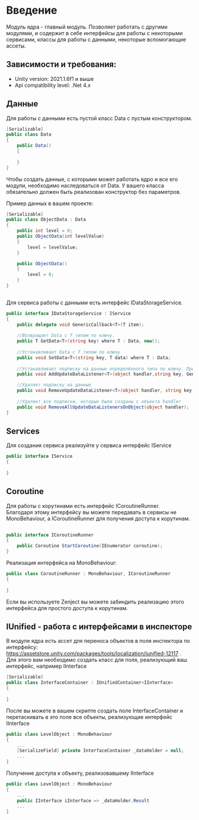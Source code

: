 # Введение

Модуль ядра - главный модуль. Позволяет работать с другими модулями, и содержит в себе интерфейсы для работы с некоторыми сервисами, классы для работы с данными, некоторые вспомогающие ассеты.

## Зависимости и требования:
* Unity version: 2021.1.6f1 и выше
* Api compatibility level: .Net 4.x


## Данные

Для работы с данными есть пустой класс Data с пустым конструктором.  

```C#
[Serializable]
public class Data
{
    public Data()
    {
            
    }
}
```

Чтобы создать данные, с которыми может работать ядро и все его модули, необходимо наследоваться от Data. 
У вашего класса обязательно должен быть реализован конструктор без параметров. 

Пример данных в вашем проекте:

```C#
[Serializable]
public class ObjectData : Data 
{
    public int level = 0;
    public ObjectData(int levelValue)
    {
        level = levelValue;
    }

    public ObjectData()
    {
        level = 0;
    }
}
    
```

Для сервиса работы с данными есть интерфейс IDataStorageService.


```C#
public interface IDataStorageService : IService
{
    public delegate void GenericCallback<T>(T item);
    
    //Возвращает Data с T типом по ключу.  
    public T GetData<T>(string key) where T : Data, new();
    
    //Устанавливает Data с T типом по ключу
    public void SetData<T>(string key, T data) where T : Data;
    
    //Устанавливает подписку на данные определённого типа по ключу. При вызове SetData срабатывает CallBack
    public void AddUpdateDataListener<T>(object handler,string key, GenericCallback<T> onUpdateData);

    //Удаляет подписку на данные
    public void RemoveUpdateDataListener<T>(object handler, string key,  GenericCallback<T> onUpdateData);
    
    //Удаляет все подписки, которые были созданы с объекта handler
    public void RemoveAllUpdateDataListenersOnObject(object handler);
}
```
 

## Services

Для создания сервиса реализуйте у сервиса интерфейс IService

```C#
public interface IService 
{
	
}
```

## Coroutine

Для работы с корутинами есть интерфейс ICoroutineRunner.  
Благодаря этому интерфейсу вы можете передавать в сервисы не MonoBehaviour,
а ICoroutineRunner для получения доступа к корутинам.  


```C#
        
public interface ICoroutineRunner
{
    public Coroutine StartCoroutine(IEnumerator coroutine);
}
```

Реализация интерфейса на MonoBehaviour:

```C#
public class CoroutineRunner : MonoBehaviour, ICoroutineRunner
{
        
}
```

Если вы используете Zenject вы можете забиндить реализацию этого интерфейса для простого доступа к корутинам.

## IUnified - работа с интерфейсами в инспекторе

В модуле ядра есть ассет для переноса объектов в поля инспектора по интерфейсу: https://assetstore.unity.com/packages/tools/localization/iunified-12117 .  
Для этого вам необходимо создать класс для поля, реализующий ваш интерфейс, например IInterface
```C#
[Serializable]
public class InterfaceContainer : IUnifiedContainer<IInterface>
{
        
}
```


После вы можете в вашем скрипте создать поле InterfaceContainer и перетаскивать в это поле все объекты, реализующие интерфейс IInterface
```C#
public class LevelObject : MonoBehaviour
{
    ...
    [SerializeField] private InterfaceContainer _dataHolder = null;
    ...
}

```

Получение доступа к объекту, реализовавшему IInterface

```C#
public class LevelObject : MonoBehaviour
{
    ...
    public IInterface iInterface => _dataHolder.Result
    ...
}

```





